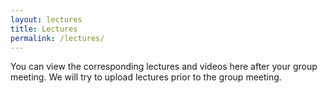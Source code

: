 ```yaml
---
layout: lectures
title: Lectures
permalink: /lectures/
---
```

You can view the corresponding lectures and videos here after your group meeting. We will try to upload lectures prior to the group meeting.